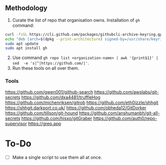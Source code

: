 ## Methodology

1. Curate the list of repo that organisation owns.
Installation of `gh` command:
```bash
curl -fsSL https://cli.github.com/packages/githubcli-archive-keyring.gpg | sudo gpg --dearmor -o /usr/share/keyrings/githubcli-archive-keyring.gpg
echo "deb [arch=$(dpkg --print-architecture) signed-by=/usr/share/keyrings/githubcli-archive-keyring.gpg] https://cli.github.com/packages stable main" | sudo tee /etc/apt/sources.list.d/github-cli.list > /dev/null
sudo apt update
sudo apt install gh
```


2. Use command `gh repo list <organization-name> | awk '{print$1}' | sed  -e 's|^|https://github.com/|'`.
3. Run these tools on all over them.



### Tools
https://github.com/gwen001/github-search
https://github.com/awslabs/git-secrets
https://github.com/dxa4481/truffleHog
https://github.com/michenriksen/gitrob
https://github.com/eth0izzle/shhgit
https://shhgit.darkport.co.uk/
https://github.com/obheda12/GitDorker
https://github.com/tillson/git-hound
https://github.com/anshumanbh/git-all-secrets
https://github.com/hisxo/gitGraber
https://github.com/auth0/repo-supervisor
https://grep.app

# To-Do
- [ ] Make a single script to use them all at once.